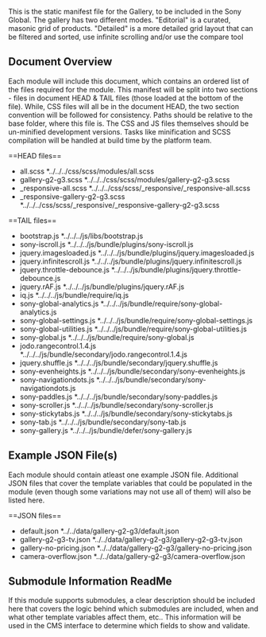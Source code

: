 This is the static manifest file for the Gallery, to be included in the Sony Global. The gallery has two different modes. "Editorial" is a curated, masonic grid of products. "Detailed" is a more detailed grid layout that can be filtered and sorted, use infinite scrolling and/or use the compare tool



Document Overview
-----------------

Each module will include this document, which contains an ordered list of the files required for the module. This manifest will be split into two sections - files in document HEAD & TAIL files (those loaded at the bottom of the file). While, CSS files will all be in the document HEAD, the two section convention will be followed for consistency. Paths should be relative to the base folder, where this file is. The CSS and JS files themselves should be un-minified development versions. Tasks like minification and SCSS compilation will be handled at build time by the platform team.


==HEAD files==

* all.scss
	*../../../css/scss/modules/all.scss
* gallery-g2-g3.scss
	*../../../css/scss/modules/gallery-g2-g3.scss
* \_responsive-all.scss
	*../../../css/scss/_responsive/_responsive-all.scss
* \_responsive-gallery-g2-g3.scss
	*../../../css/scss/_responsive/_responsive-gallery-g2-g3.scss


==TAIL files==

* bootstrap.js
	*../../../js/libs/bootstrap.js
* sony-iscroll.js
	*../../../js/bundle/plugins/sony-iscroll.js
* jquery.imagesloaded.js
	*../../../js/bundle/plugins/jquery.imagesloaded.js
* jquery.infinitescroll.js
	*../../../js/bundle/plugins/jquery.infinitescroll.js
* jquery.throttle-debounce.js
	*../../../js/bundle/plugins/jquery.throttle-debounce.js
* jquery.rAF.js
	*../../../js/bundle/plugins/jquery.rAF.js
* iq.js
	*../../../js/bundle/require/iq.js
* sony-global-analytics.js
	*../../../js/bundle/require/sony-global-analytics.js
* sony-global-settings.js
	*../../../js/bundle/require/sony-global-settings.js
* sony-global-utilities.js
	*../../../js/bundle/require/sony-global-utilities.js
* sony-global.js
	*../../../js/bundle/require/sony-global.js
* jodo.rangecontrol.1.4.js
	*../../../js/bundle/secondary/jodo.rangecontrol.1.4.js
* jquery.shuffle.js
	*../../../js/bundle/secondary/jquery.shuffle.js
* sony-evenheights.js
	*../../../js/bundle/secondary/sony-evenheights.js
* sony-navigationdots.js
	*../../../js/bundle/secondary/sony-navigationdots.js
* sony-paddles.js
	*../../../js/bundle/secondary/sony-paddles.js
* sony-scroller.js
	*../../../js/bundle/secondary/sony-scroller.js
* sony-stickytabs.js
	*../../../js/bundle/secondary/sony-stickytabs.js
* sony-tab.js
	*../../../js/bundle/secondary/sony-tab.js
* sony-gallery.js
	*../../../js/bundle/defer/sony-gallery.js




Example JSON File(s)
--------------------

Each module should contain atleast one example JSON file. Additional JSON files that cover the template variables that could be populated in the module (even though some variations may not use all of them) will also be listed here.

==JSON files==

* default.json
	*../../data/gallery-g2-g3/default.json
* gallery-g2-g3-tv.json
	*../../data/gallery-g2-g3/gallery-g2-g3-tv.json
* gallery-no-pricing.json
	*../../data/gallery-g2-g3/gallery-no-pricing.json
* camera-overflow.json
	*../../data/gallery-g2-g3/camera-overflow.json





Submodule Information ReadMe
----------------------------

If this module supports submodules, a clear description should be included here that covers the logic behind which submodules are included, when and what other template variables affect them, etc.. This information will be used in the CMS interface to determine which fields to show and validate.

